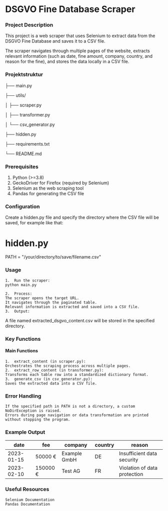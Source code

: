 # DSGVO Fine Database Scraper

### Project Description

This project is a web scraper that uses Selenium to extract data from the DSGVO Fine Database and saves it to a CSV file.

The scraper navigates through multiple pages of the website, extracts relevant information (such as date, fine amount, company, country, and reason for the fine), and stores the data locally in a CSV file.
### Projektstruktur

├── main.py

├── utils/

│   ├── scraper.py

│   ├── transformer.py

│   └── csv_generator.py

├── hidden.py 

├── requirements.txt 

└── README.md

### Prerequisites
1.	Python (>=3.8)
2.	GeckoDriver for Firefox (required by Selenium)
3.	Selenium as the web scraping tool
4.	Pandas for generating the CSV file

### Configuration

Create a hidden.py file and specify the directory where the CSV file will be saved, for example like that:
# hidden.py
PATH = "/your/directory/to/save/filename.csv"

### Usage
	1.	Run the scraper:
  	python main.py

	2.	Process:
	The scraper opens the target URL.
	It navigates through the paginated table.
	Relevant information is extracted and saved into a CSV file.
	3.	Output:
A file named extracted_dsgvo_content.csv will be stored in the specified directory.

### Key Functions

#### Main Functions
	1.	extract_content (in scraper.py):
	Orchestrates the scraping process across multiple pages.
	2.	extract_row_content (in transformer.py):
	Transforms each table row into a standardized dictionary format.
	3.	generate_csv (in csv_generator.py):
	Saves the extracted data into a CSV file.

 ### Error Handling
	If the specified path in PATH is not a directory, a custom NoDirException is raised.
	Errors during page navigation or data transformation are printed without stopping the program.

### Example Output

| date        | fee       | company        | country | reason                       |
|-------------|-----------|----------------|---------|------------------------------|
| 2023-01-15  | 50000 €   | Example GmbH   | DE      | Insufficient data security   |
| 2023-02-10  | 150000 €  | Test AG        | FR	     | Violation of data protection |
 ### Useful Resources
	Selenium Documentation
	Pandas Documentation
